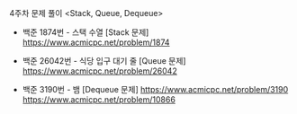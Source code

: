 4주차 문제 풀이 <Stack, Queue, Dequeue>

- 백준 1874번 - 스택 수열 [Stack 문제]
  https://www.acmicpc.net/problem/1874


- 백준 26042번 - 식당 입구 대기 줄 [Queue 문제]
  https://www.acmicpc.net/problem/26042

- 백준 3190번 - 뱀 [Dequeue 문제]
  https://www.acmicpc.net/problem/3190
  https://www.acmicpc.net/problem/10866
